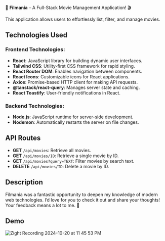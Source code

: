 🌟 **Filmania** – A Full-Stack Movie Management Application! 🎬

This application allows users to effortlessly list, filter, and manage movies. 

## Technologies Used

### Frontend Technologies:
- **React**: JavaScript library for building dynamic user interfaces.
- **Tailwind CSS**: Utility-first CSS framework for rapid styling.
- **React Router DOM**: Enables navigation between components.
- **React Icons**: Customizable icons for React applications.
- **Axios**: Promise-based HTTP client for making API requests.
- **@tanstack/react-query**: Manages server state and caching.
- **React Toastify**: User-friendly notifications in React.

### Backend Technologies:
- **Node.js**: JavaScript runtime for server-side development.
- **Nodemon**: Automatically restarts the server on file changes.

## API Routes
- **GET** `/api/movies`: Retrieve all movies.
- **GET** `/api/movies/ID`: Retrieve a single movie by ID.
- **GET** `/api/movies?query=TEXT`: Filter movies by search text.
- **DELETE** `/api/movies/ID`: Delete a movie by ID.

## Description

Filmania was a fantastic opportunity to deepen my knowledge of modern web technologies. I’d love for you to check it out and share your thoughts! Your feedback means a lot to me. 💬

## Demo 
![Zight Recording 2024-10-20 at 11 45 53 PM](https://github.com/user-attachments/assets/e65a9f75-8e66-4d39-81ea-5e90fd9326d2)



